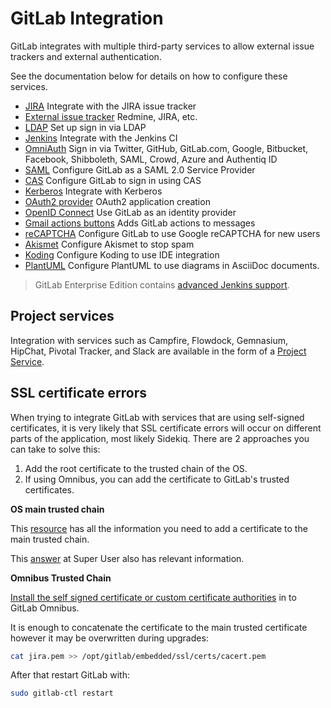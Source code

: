# GitLab Integration

GitLab integrates with multiple third-party services to allow external issue
trackers and external authentication.

See the documentation below for details on how to configure these services.

- [JIRA](../user/project/integrations/jira.md) Integrate with the JIRA issue tracker
- [External issue tracker](external-issue-tracker.md) Redmine, JIRA, etc.
- [LDAP](ldap.md) Set up sign in via LDAP
- [Jenkins](jenkins.md) Integrate with the Jenkins CI
- [OmniAuth](omniauth.md) Sign in via Twitter, GitHub, GitLab.com, Google, Bitbucket, Facebook, Shibboleth, SAML, Crowd, Azure and Authentiq ID
- [SAML](saml.md) Configure GitLab as a SAML 2.0 Service Provider
- [CAS](cas.md) Configure GitLab to sign in using CAS
- [Kerberos](kerberos.md) Integrate with Kerberos
- [OAuth2 provider](oauth_provider.md) OAuth2 application creation
- [OpenID Connect](openid_connect_provider.md) Use GitLab as an identity provider
- [Gmail actions buttons](gmail_action_buttons_for_gitlab.md) Adds GitLab actions to messages
- [reCAPTCHA](recaptcha.md) Configure GitLab to use Google reCAPTCHA for new users
- [Akismet](akismet.md) Configure Akismet to stop spam
- [Koding](../administration/integration/koding.md) Configure Koding to use IDE integration
- [PlantUML](../administration/integration/plantuml.md) Configure PlantUML to use diagrams in AsciiDoc documents.

> GitLab Enterprise Edition contains [advanced Jenkins support][jenkins].

## Project services

Integration with services such as Campfire, Flowdock, Gemnasium, HipChat,
Pivotal Tracker, and Slack are available in the form of a [Project Service][].

[Project Service]: ../user/project/integrations/project_services.md

## SSL certificate errors

When trying to integrate GitLab with services that are using self-signed certificates,
it is very likely that SSL certificate errors will occur on different parts of the
application, most likely Sidekiq. There are 2 approaches you can take to solve this:

1. Add the root certificate to the trusted chain of the OS.
1. If using Omnibus, you can add the certificate to GitLab's trusted certificates.

**OS main trusted chain**

This [resource](http://kb.kerio.com/product/kerio-connect/server-configuration/ssl-certificates/adding-trusted-root-certificates-to-the-server-1605.html)
has all the information you need to add a certificate to the main trusted chain.

This [answer](http://superuser.com/questions/437330/how-do-you-add-a-certificate-authority-ca-to-ubuntu)
at Super User also has relevant information.

**Omnibus Trusted Chain**

[Install the self signed certificate or custom certificate authorities](http://docs.gitlab.com/omnibus/common_installation_problems/README.html#using-self-signed-certificate-or-custom-certificate-authorities)
in to GitLab Omnibus.

It is enough to concatenate the certificate to the main trusted certificate
however it may be overwritten during upgrades:

```bash
cat jira.pem >> /opt/gitlab/embedded/ssl/certs/cacert.pem
```

After that restart GitLab with:

```bash
sudo gitlab-ctl restart
```

[jenkins]: http://docs.gitlab.com/ee/integration/jenkins.html
